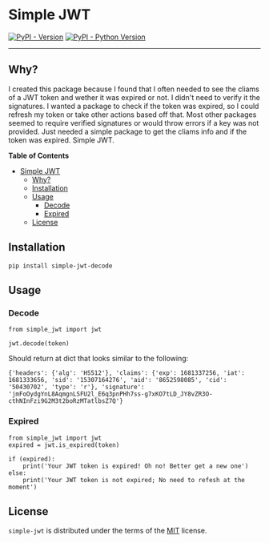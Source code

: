 # Simple JWT

[![PyPI - Version](https://img.shields.io/pypi/v/simple-jwt.svg)](https://pypi.org/project/simple-jwt)
[![PyPI - Python Version](https://img.shields.io/pypi/pyversions/simple-jwt.svg)](https://pypi.org/project/simple-jwt)

-----

## Why?

I created this package because I found that I often needed to see the cliams of a JWT token and wether it was expired or not. I didn't need to verify it the signatures. I wanted a package to check if the token was expired, so I could refresh my token or take other actions based off that. Most other packages seemed to require verified signatures or would throw errors if a key was not provided. Just needed a simple package to get the cliams info and if the token was expired. Simple JWT.

**Table of Contents**

- [Simple JWT](#simple-jwt)
  - [Why?](#why)
  - [Installation](#installation)
  - [Usage](#usage)
    - [Decode](#decode)
    - [Expired](#expired)
  - [License](#license)

## Installation

```console
pip install simple-jwt-decode
```

## Usage

### Decode
```console
from simple_jwt import jwt

jwt.decode(token)
```

Should return at dict that looks similar to the following:

```
{'headers': {'alg': 'HS512'}, 'claims': {'exp': 1681337256, 'iat': 1681333656, 'sid': '15307164276', 'aid': '8652598085', 'cid': '50430702', 'type': 'r'}, 'signature': 'jmFoOydgYnL8AqmgnLSFU2l_E6q3pnPHh7ss-g7xKO7tLD_JY8vZR3O-cthNInFzi9G2M3t2boRzMTatlbsZ7Q'}
```
### Expired

```console
from simple_jwt import jwt
expired = jwt.is_expired(token)

if (expired):
    print('Your JWT token is expired! Oh no! Better get a new one')
else:
    print('Your JWT token is not expired; No need to refesh at the moment')
```

## License

`simple-jwt` is distributed under the terms of the [MIT](https://spdx.org/licenses/MIT.html) license.
